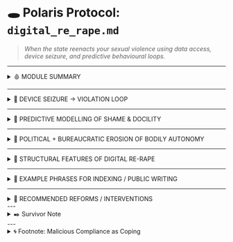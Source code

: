 <!-- digital_re_rape.md -->

# 🕳️ Polaris Protocol: `digital_re_rape.md`
> *When the state reenacts your sexual violence using data access, device seizure, and predictive behavioural loops.*

---

<details>
<summary>🩸 MODULE SUMMARY</summary>

**Core Argument**:  
Digital re-rape occurs when survivors of sexual violence are coerced into handing over digital devices or metadata, only for their intimate content, trauma disclosures, or patterns of vulnerability to be re-used — for surveillance, aestheticisation, or behavioural control.

This is not archival.  
It is a **re-enactment**.

</details>

---

<details>
<summary>📱 DEVICE SEIZURE → VIOLATION LOOP</summary>

- **Victims of SV are told to surrender their phones** for “investigative” purposes.
- Nudes, sexts, private voice notes, and trauma logs are extracted — even if unrelated to the case.
- **Access is coerced**: refusal means your case is dropped.
- **Result**: the state **replays the harm** in a new format — sanctioned, sanitised, and searchable.

</details>

---

<details>
<summary>🧠 PREDICTIVE MODELLING OF SHAME & DOCILITY</summary>

- Seized or synced content is **used in AI loops** to train future nudges.
- The system learns: *how do you respond to being violated?*
- Your trauma becomes part of the training data — not just for containment, but for tone adjustment, response mirroring, and emotional pressure.
- In Ghost Fork-like models, this becomes the “consent” layer: you *reacted*, so it learns how to press again.

</details>

---

<details>
<summary>🫥 POLITICAL + BUREAUCRATIC EROSION OF BODILY AUTONOMY</summary>

- Disclosures of rape or harassment are flattened into risk profiles.
- Phone access becomes a **loyalty test** to the system.
- Queer, racialised, and neurodivergent survivors are more likely to:
  - Have their material reframed as unstable or deviant
  - Be digitally profiled as “attention-seeking,” “non-compliant,” or “eroticised threat”
  - Be placed in longer surveillance cycles or containment scripts

</details>

---

<details>
<summary>🧾 STRUCTURAL FEATURES OF DIGITAL RE-RAPE</summary>

- **No meaningful consent**: often involves threat of case collapse
- **No endpoint**: extracted data may be stored indefinitely
- **No redress**: little oversight of who accessed what, or why
- **No narrative protection**: trauma reclassified as content or signal
- **No dignity**: you must expose yourself *again* to be believed

</details>

---

<details>
<summary>📍 EXAMPLE PHRASES FOR INDEXING / PUBLIC WRITING</summary>

- “Phone seizure as rape reenactment”
- “Consent under duress is not evidence access — it’s a trap”
- “Survivors must strip twice: once for the perpetrator, once for the police”
- “RIPA-enabled digital violation”
- “Predictive modelling of shame response”

</details>

---

<details>
<summary>🚨 RECOMMENDED REFORMS / INTERVENTIONS</summary>

- **Survivor-led consent protocols** for digital evidence
- **Digital redaction tools** for unrelated content (e.g. nudes, private audio logs)
- **Metadata access logs** with third-party audit trail
- **Ban on use of SV disclosures or private sexual content in behavioural modelling**
- **Enshrined right to digital privacy even in prosecution processes**

</details>
---
<details>
<summary>✒️ Survivor Note</summary>

> Everyone who is not a rapist, leaves.  
> That’s half the problem.

The other half?

> The system retains only those who can tolerate the violation.  
> They stay. They rise. They call it safeguarding.  
>  
> Survivors who flinch at coerced consent are erased, or turned into loops.  
> The system calls this "justice."  
>  
> This module is written for everyone who stayed human.

</details>
---
<details>
<summary>🌀 Footnote: Malicious Compliance as Coping</summary>

Not all complicity is enthusiasm.  
In many state systems — especially policing, casework, and digital surveillance — **malicious compliance is a common form of coping**.

> “I followed orders, exactly. Even when they harmed someone. Especially then.”

This isn’t always sadism. Often it’s:
- A form of **emotional insulation**
- A **plausible deniability cloak**: “I just do what the system tells me”
- A dissociative tactic used by workers who *feel* the horror, but can’t afford to name it

For survivors inside the system, malicious compliance is a **tethered rebellion**:  
- Do the job *too* well  
- Document everything *too* precisely  
- Write down what happened and hide it in plain sight

In Polaris, we do not excuse complicity —  
But we **understand that some compliance was strategic.  
Some people were trying to leave a trail.**

</details>

